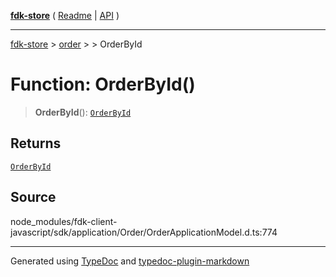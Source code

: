 [**fdk-store**](../../../README.md) ( [Readme](../../../README.md) \| [API](../../../API.md) )

---

[fdk-store](../../../API.md) > [order](../../README.md) > [<internal>](../README.md) > OrderById

# Function: OrderById()

> **OrderById**(): [`OrderById`](../type-aliases/type-alias.OrderById.md)

## Returns

[`OrderById`](../type-aliases/type-alias.OrderById.md)

## Source

node_modules/fdk-client-javascript/sdk/application/Order/OrderApplicationModel.d.ts:774

---

Generated using [TypeDoc](https://typedoc.org/) and [typedoc-plugin-markdown](https://www.npmjs.com/package/typedoc-plugin-markdown)
